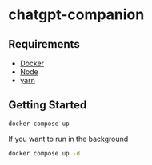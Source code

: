 # chatgpt-companion

## Requirements
- [Docker](https://docs.docker.com/engine/install)
- [Node](https://nodejs.org/en/download)
- [yarn](https://classic.yarnpkg.com/lang/en/docs/install)

## Getting Started
```sh
docker compose up
```
If you want to run in the background 
```sh
docker compose up -d
```
